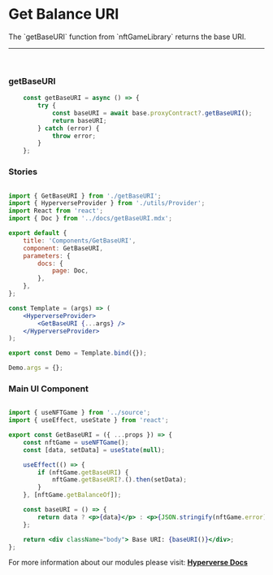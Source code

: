 # Get Balance URI

<p> The `getBaseURI` function from `nftGameLibrary` returns the base URI. </p>

---

<br>

### getBaseURI

```jsx
	const getBaseURI = async () => {
		try {
			const baseURI = await base.proxyContract?.getBaseURI();
			return baseURI;
		} catch (error) {
			throw error;
		}
	};
```

### Stories

```jsx

import { GetBaseURI } from './getBaseURI';
import { HyperverseProvider } from './utils/Provider';
import React from 'react';
import { Doc } from '../docs/getBaseURI.mdx';

export default {
	title: 'Components/GetBaseURI',
	component: GetBaseURI,
	parameters: {
		docs: {
			page: Doc,
		},
	},
};

const Template = (args) => (
	<HyperverseProvider>
		<GetBaseURI {...args} />
	</HyperverseProvider>
);

export const Demo = Template.bind({});

Demo.args = {};

```

### Main UI Component

```jsx

import { useNFTGame } from '../source';
import { useEffect, useState } from 'react';

export const GetBaseURI = ({ ...props }) => {
	const nftGame = useNFTGame();
	const [data, setData] = useState(null);

	useEffect(() => {
		if (nftGame.getBaseURI) {
			nftGame.getBaseURI?.().then(setData);
		}
	}, [nftGame.getBalanceOf]);

	const baseURI = () => {
		return data ? <p>{data}</p> : <p>{JSON.stringify(nftGame.error)}</p>;
	};

	return <div className="body"> Base URI: {baseURI()}</div>;
};

```

For more information about our modules please visit: [**Hyperverse Docs**](docs.hyperverse.dev)
